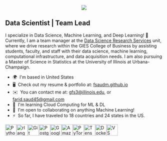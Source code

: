 <p align="center">
  <img src="https://media.giphy.com/media/WKdWA04KRn58A/giphy.gif">
</p>


Data Scientist | Team Lead
--------------------------

I specialize in Data Science, Machine Learning, and Deep Learning! 🚀 
<br>
Currently, I am a team manager at the [Data Science Research Services](https://dsrs.illinois.edu/) unit, where we drive research within the GIES College of Business by assisting students, faculty, and staff with their data science, machine learning, computational infrastructure, and data acquisition needs. I am also pursuing a Master of Science in Statistics at the University of Illinois at Urbana-Champaign.

* 🌍  I'm based in United States
* 🖥️  Check out my resume & portfolio at: [fsaudm.github.io](http://fsaudm.github.io/)
* ✉️  You can contact me at: [gfs3@illinois.edu](mailto:gfs3@illinois.edu), or [farid.saud45@gmail.com](mailto:farid.saud45@gmail.com)
* 🧠  I'm learning Cloud Computing for ML & DL
* 🤝  I'm open to collaborating on anything Machine Learning!
* ⚡  So far, I have traveled to 18 countries and 24 states in the US.


<p align="left">
<a href="https://www.python.org/" target="_blank" rel="noreferrer"><img src="https://raw.githubusercontent.com/danielcranney/readme-generator/main/public/icons/skills/python-colored.svg" width="36" height="36" alt="Python" /></a><a href="https://www.r-project.org/" target="_blank" rel="noreferrer"><img src="https://raw.githubusercontent.com/danielcranney/readme-generator/main/public/icons/skills/rlang-colored.svg" width="36" height="36" alt="rlang" /></a><a href="https://git-scm.com/" target="_blank" rel="noreferrer"><img src="https://raw.githubusercontent.com/danielcranney/readme-generator/main/public/icons/skills/git-colored.svg" width="36" height="36" alt="Git" /></a><a href="https://www.postgresql.org/" target="_blank" rel="noreferrer"><img src="https://raw.githubusercontent.com/danielcranney/readme-generator/main/public/icons/skills/postgresql-colored.svg" width="36" height="36" alt="PostgreSQL" /></a><a href="https://cloud.google.com/" target="_blank" rel="noreferrer"><img src="https://raw.githubusercontent.com/danielcranney/readme-generator/main/public/icons/skills/googlecloud-colored.svg" width="36" height="36" alt="Google Cloud" /></a><a href="https://aws.amazon.com" target="_blank" rel="noreferrer"><img src="https://raw.githubusercontent.com/danielcranney/readme-generator/main/public/icons/skills/aws-colored-dark.svg" width="36" height="36" alt="Amazon Web Services" /></a><a href="https://pytorch.org/" target="_blank" rel="noreferrer"><img src="https://raw.githubusercontent.com/danielcranney/readme-generator/main/public/icons/skills/pytorch-colored.svg" width="36" height="36" alt="PyTorch" /></a><a href="https://www.tensorflow.org/" target="_blank" rel="noreferrer"><img src="https://raw.githubusercontent.com/danielcranney/readme-generator/main/public/icons/skills/tensorflow-colored.svg" width="36" height="36" alt="TensorFlow" /></a><a href="https://www.docker.com/" target="_blank" rel="noreferrer"><img src="https://raw.githubusercontent.com/danielcranney/readme-generator/main/public/icons/skills/docker-colored.svg" width="36" height="36" alt="Docker" /></a><a href="https://code.visualstudio.com/" target="_blank" rel="noreferrer"><img src="https://raw.githubusercontent.com/danielcranney/readme-generator/main/public/icons/skills/visualstudiocode.svg" width="36" height="36" alt="VS Code" /></a>

</p>

